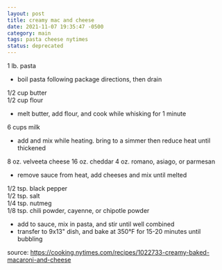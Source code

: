 ```yaml
---
layout: post
title: creamy mac and cheese
date: 2021-11-07 19:35:47 -0500
category: main
tags: pasta cheese nytimes
status: deprecated
---
```


1 lb. pasta
* boil pasta following package directions, then drain

1/2 cup butter  
1/2 cup flour
* melt butter, add flour, and cook while whisking for 1 minute

6 cups milk
* add and mix while heating. bring to a simmer then reduce heat until thickened

8 oz. velveeta cheese
16 oz. cheddar
4 oz. romano, asiago, or parmesan
* remove sauce from heat, add cheeses and mix until melted

1/2 tsp. black pepper  
1/2 tsp. salt  
1/4 tsp. nutmeg  
1/8 tsp. chili powder, cayenne, or chipotle powder  
* add to sauce, mix in pasta, and stir until well combined
* transfer to 9x13" dish, and bake at 350°F for 15-20 minutes until bubbling

source: <https://cooking.nytimes.com/recipes/1022733-creamy-baked-macaroni-and-cheese>
